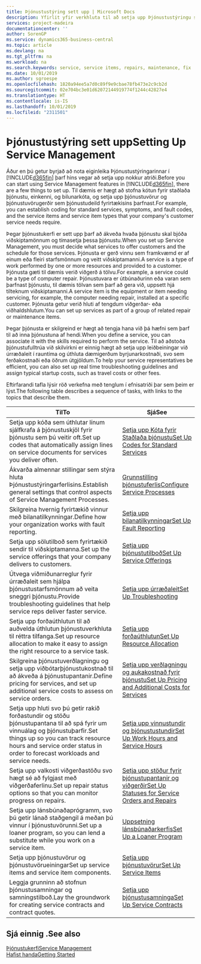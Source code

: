 ```yaml
---
title: Þjónustustýring sett upp | Microsoft Docs
description: Yfirlit yfir verkhluta til að setja upp Þjónustustýringu sem hentar því hvernig fyrirtæki þitt stýrir þjónustunni.
services: project-madeira
documentationcenter: ''
author: SorenGP
ms.service: dynamics365-business-central
ms.topic: article
ms.devlang: na
ms.tgt_pltfrm: na
ms.workload: na
ms.search.keywords: service, service items, repairs, maintenance, fix
ms.date: 10/01/2019
ms.author: sgroespe
ms.openlocfilehash: 1820a94ee5a7d0c89f9e9cbae78fb473e2c9cb2d
ms.sourcegitcommit: 02e704bc3e01d62072144919774f1244c42827e4
ms.translationtype: HT
ms.contentlocale: is-IS
ms.lasthandoff: 10/01/2019
ms.locfileid: "2311501"
---
```

# <a name="setting-up-service-management"></a><span data-ttu-id="cdba1-103">Þjónustustýring sett upp</span><span class="sxs-lookup"><span data-stu-id="cdba1-103">Setting Up Service Management</span></span>
<span data-ttu-id="cdba1-104">Áður en þú getur byrjað að nota eiginleika Þjónustustýringarinnar í [!INCLUDE[d365fin](includes/d365fin_md.md)] þarf hins vegar að setja upp nokkur atriði.</span><span class="sxs-lookup"><span data-stu-id="cdba1-104">Before you can start using Service Management features in [!INCLUDE[d365fin](includes/d365fin_md.md)], there are a few things to set up.</span></span> <span data-ttu-id="cdba1-105">Til dæmis er hægt að stofna kótun fyrir staðlaða þjónustu, einkenni, og bilunarkóta, og setja upp þjónustuvörur og þjónustuvörugerðir sem þjónustudeild fyrirtækisins þarfnast.</span><span class="sxs-lookup"><span data-stu-id="cdba1-105">For example, you can establish coding for standard services, symptoms, and fault codes, and the service items and service item types that your company's customer service needs require.</span></span>  

<span data-ttu-id="cdba1-106">Þegar þjónustukerfi er sett upp þarf að ákveða hvaða þjónustu skal bjóða viðskiptamönnum og tímasetja þessa þjónustu.</span><span class="sxs-lookup"><span data-stu-id="cdba1-106">When you set up Service Management, you must decide what services to offer customers and the schedule for those services.</span></span> <span data-ttu-id="cdba1-107">Þjónusta er gerð vinnu sem framkvæmd er af einum eða fleiri starfsmönnum og veitt viðskiptamanni.</span><span class="sxs-lookup"><span data-stu-id="cdba1-107">A service is a type of work performed by one or more resources and provided to a customer.</span></span> <span data-ttu-id="cdba1-108">Þjónusta gæti til dæmis verið viðgerð á tölvu.</span><span class="sxs-lookup"><span data-stu-id="cdba1-108">For example, a service could be a type of computer repair.</span></span> <span data-ttu-id="cdba1-109">Þjónustuvara er útbúnaðurinn eða varan sem þarfnast þjónustu, til dæmis tölvan sem þarf að gera við, uppsett hjá tilteknum viðskiptamanni.</span><span class="sxs-lookup"><span data-stu-id="cdba1-109">A service item is the equipment or item needing servicing, for example, the computer needing repair, installed at a specific customer.</span></span> <span data-ttu-id="cdba1-110">Þjónusta getur verið hluti af tengdum viðgerðar- eða viðhaldshlutum.</span><span class="sxs-lookup"><span data-stu-id="cdba1-110">You can set up services as part of a group of related repair or maintenance items.</span></span>  
  
<span data-ttu-id="cdba1-111">Þegar þjónusta er skilgreind er hægt að tengja hana við þá hæfni sem þarf til að inna þjónustuna af hendi.</span><span class="sxs-lookup"><span data-stu-id="cdba1-111">When you define a service, you can associate it with the skills required to perform the service.</span></span> <span data-ttu-id="cdba1-112">Til að aðstoða þjónustufulltrúa við skilvirkni er einnig hægt að setja upp leiðbeiningar við úrræðaleit í rauntíma og úthluta dæmigerðum byrjunarkostnaði, svo sem ferðakostnaði eða öðrum útgjöldum.</span><span class="sxs-lookup"><span data-stu-id="cdba1-112">To help your service representatives be efficient, you can also set up real time troubleshooting guidelines and assign typical startup costs, such as travel costs or other fees.</span></span>  

<span data-ttu-id="cdba1-113">Eftirfarandi tafla lýsir röð verkefna með tenglum í efnisatriði þar sem þeim er lýst.</span><span class="sxs-lookup"><span data-stu-id="cdba1-113">The following table describes a sequence of tasks, with links to the topics that describe them.</span></span>  
  
| <span data-ttu-id="cdba1-114">Til</span><span class="sxs-lookup"><span data-stu-id="cdba1-114">To</span></span> | <span data-ttu-id="cdba1-115">Sjá</span><span class="sxs-lookup"><span data-stu-id="cdba1-115">See</span></span> |
| --- | --- |
| <span data-ttu-id="cdba1-116">Setja upp kóða sem úthlutar línum sjálfkrafa á þjónustuskjöl fyrir þjónustu sem þú veitir oft.</span><span class="sxs-lookup"><span data-stu-id="cdba1-116">Set up codes that automatically assign lines on service documents for services you deliver often.</span></span> |[<span data-ttu-id="cdba1-117">Setja upp Kóta fyrir Staðlaða þjónustu</span><span class="sxs-lookup"><span data-stu-id="cdba1-117">Set Up Codes for Standard Services</span></span>](service-how-setup-service-coding.md)|
| <span data-ttu-id="cdba1-118">Ákvarða almennar stillingar sem stýra hluta Þjónustustýringarferlisins.</span><span class="sxs-lookup"><span data-stu-id="cdba1-118">Establish general settings that control aspects of Service Management Processes.</span></span>|[<span data-ttu-id="cdba1-119">Grunnstilling þjónustuferlis</span><span class="sxs-lookup"><span data-stu-id="cdba1-119">Configure Service Processes</span></span>](service-setup-service-processes.md)|
| <span data-ttu-id="cdba1-120">Skilgreina hvernig fyrirtækið vinnur með bilanatilkynningar.</span><span class="sxs-lookup"><span data-stu-id="cdba1-120">Define how your organization works with fault reporting.</span></span> |[<span data-ttu-id="cdba1-121">Setja upp bilanatilkynningar</span><span class="sxs-lookup"><span data-stu-id="cdba1-121">Set Up Fault Reporting</span></span>](service-how-setup-fault-reporting.md) |
| <span data-ttu-id="cdba1-122">Setja upp sölutilboð sem fyrirtækið sendir til viðskiptamanna.</span><span class="sxs-lookup"><span data-stu-id="cdba1-122">Set up the service offerings that your company delivers to customers.</span></span>|[<span data-ttu-id="cdba1-123">Setja upp þjónustutilboð</span><span class="sxs-lookup"><span data-stu-id="cdba1-123">Set Up Service Offerings</span></span>](service-how-setup-service-offerings.md)|
| <span data-ttu-id="cdba1-124">Útvega viðmiðunarreglur fyrir úrræðaleit sem hjálpa þjónustustarfsmönnum að veita sneggri þjónustu.</span><span class="sxs-lookup"><span data-stu-id="cdba1-124">Provide troubleshooting guidelines that help service reps deliver faster service.</span></span> |[<span data-ttu-id="cdba1-125">Setja upp úrræðaleit</span><span class="sxs-lookup"><span data-stu-id="cdba1-125">Set Up Troubleshooting</span></span>](service-how-setup-troubleshooting.md) |
| <span data-ttu-id="cdba1-126">Setja upp forðaúthlutun til að auðvelda úthlutun þjónustuverkhluta til réttra tilfanga.</span><span class="sxs-lookup"><span data-stu-id="cdba1-126">Set up resource allocation to make it easy to assign the right resource to a service task.</span></span> |[<span data-ttu-id="cdba1-127">Setja upp forðaúthlutun</span><span class="sxs-lookup"><span data-stu-id="cdba1-127">Set Up Resource Allocation</span></span>](service-how-setup-resource-allocation.md) |
| <span data-ttu-id="cdba1-128">Skilgreina þjónustuverðlagningu og setja upp viðbótarþjónustukostnað til að ákveða á þjónustupantanir.</span><span class="sxs-lookup"><span data-stu-id="cdba1-128">Define pricing for services, and set up additional service costs to assess on service orders.</span></span> |[<span data-ttu-id="cdba1-129">Setja upp verðlagningu og aukakostnað fyrir þjónustu</span><span class="sxs-lookup"><span data-stu-id="cdba1-129">Set Up Pricing and Additional Costs for Services</span></span>](service-how-setup-service-costs-pricing.md)|
| <span data-ttu-id="cdba1-130">Setja upp hluti svo þú getir rakið forðastundir og stöðu þjónustupantana til að spá fyrir um vinnuálag og þjónustuþarfir.</span><span class="sxs-lookup"><span data-stu-id="cdba1-130">Set things up so you can track resource hours and service order status in order to forecast workloads and service needs.</span></span>|[<span data-ttu-id="cdba1-131">Setja upp vinnustundir og þjónustustundir</span><span class="sxs-lookup"><span data-stu-id="cdba1-131">Set Up Work Hours and Service Hours</span></span>](service-how-setup-work-service-hours.md)|
| <span data-ttu-id="cdba1-132">Setja upp valkosti viðgerðastöðu svo hægt sé að fylgjast með viðgerðaferlinu.</span><span class="sxs-lookup"><span data-stu-id="cdba1-132">Set up repair status options so that you can monitor progress on repairs.</span></span> | [<span data-ttu-id="cdba1-133">Setja upp stöður fyrir þjónustupantanir og viðgerðir</span><span class="sxs-lookup"><span data-stu-id="cdba1-133">Set Up Statuses for Service Orders and Repairs</span></span>](service-order-repair-status.md)|
| <span data-ttu-id="cdba1-134">Setja upp lánsbúnaðaprógramm, svo þú getir lánað staðgengil á meðan þú vinnur í þjónustuvörunni.</span><span class="sxs-lookup"><span data-stu-id="cdba1-134">Set up a loaner program, so you can lend a substitute while you work on a service item.</span></span> |[<span data-ttu-id="cdba1-135">Uppsetning lánsbúnaðarkerfis</span><span class="sxs-lookup"><span data-stu-id="cdba1-135">Set Up a Loaner Program</span></span>](service-how-setup-loaner-program.md) |
| <span data-ttu-id="cdba1-136">Setja upp þjónustuvörur og þjónustuvörueiningar</span><span class="sxs-lookup"><span data-stu-id="cdba1-136">Set up service items and service item components.</span></span> |[<span data-ttu-id="cdba1-137">Setja upp þjónustuvörur</span><span class="sxs-lookup"><span data-stu-id="cdba1-137">Set Up Service Items</span></span>](service-how-setup-service-items.md) |
| <span data-ttu-id="cdba1-138">Leggja grunninn að stofnun þjónustusamningar og samningstilboð.</span><span class="sxs-lookup"><span data-stu-id="cdba1-138">Lay the groundwork for creating service contracts and contract quotes.</span></span> |[<span data-ttu-id="cdba1-139">Setja upp þjónustusamninga</span><span class="sxs-lookup"><span data-stu-id="cdba1-139">Set Up Service Contracts</span></span>](service-how-setup-service-contracts.md) |

## <a name="see-also"></a><span data-ttu-id="cdba1-140">Sjá einnig .</span><span class="sxs-lookup"><span data-stu-id="cdba1-140">See also</span></span>
[<span data-ttu-id="cdba1-141">Þjónustukerfi</span><span class="sxs-lookup"><span data-stu-id="cdba1-141">Service Management</span></span>](service-service.md)  
[<span data-ttu-id="cdba1-142">Hafist handa</span><span class="sxs-lookup"><span data-stu-id="cdba1-142">Getting Started</span></span>](product-get-started.md)  
